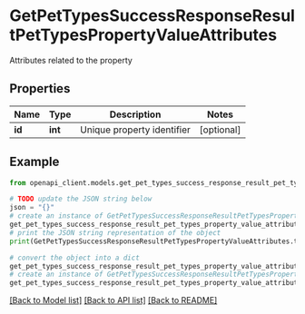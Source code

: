 # GetPetTypesSuccessResponseResultPetTypesPropertyValueAttributes

Attributes related to the property

## Properties

Name | Type | Description | Notes
------------ | ------------- | ------------- | -------------
**id** | **int** | Unique property identifier | [optional] 

## Example

```python
from openapi_client.models.get_pet_types_success_response_result_pet_types_property_value_attributes import GetPetTypesSuccessResponseResultPetTypesPropertyValueAttributes

# TODO update the JSON string below
json = "{}"
# create an instance of GetPetTypesSuccessResponseResultPetTypesPropertyValueAttributes from a JSON string
get_pet_types_success_response_result_pet_types_property_value_attributes_instance = GetPetTypesSuccessResponseResultPetTypesPropertyValueAttributes.from_json(json)
# print the JSON string representation of the object
print(GetPetTypesSuccessResponseResultPetTypesPropertyValueAttributes.to_json())

# convert the object into a dict
get_pet_types_success_response_result_pet_types_property_value_attributes_dict = get_pet_types_success_response_result_pet_types_property_value_attributes_instance.to_dict()
# create an instance of GetPetTypesSuccessResponseResultPetTypesPropertyValueAttributes from a dict
get_pet_types_success_response_result_pet_types_property_value_attributes_from_dict = GetPetTypesSuccessResponseResultPetTypesPropertyValueAttributes.from_dict(get_pet_types_success_response_result_pet_types_property_value_attributes_dict)
```
[[Back to Model list]](../README.md#documentation-for-models) [[Back to API list]](../README.md#documentation-for-api-endpoints) [[Back to README]](../README.md)


